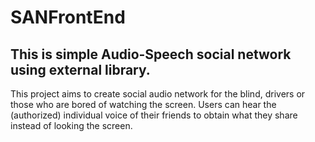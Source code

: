 # SANFrontEnd
## This is simple Audio-Speech social network using external library.

This project aims to create social audio network for the blind, drivers or those who are bored of watching the screen. 
Users can hear the (authorized) individual voice of their friends to obtain what they share instead of looking the screen.
